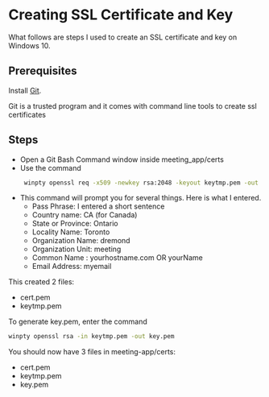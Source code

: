 # Creating SSL Certificate and Key

What follows are steps I used to create an SSL certificate and key on Windows 10.

## Prerequisites

Install [Git](https://git-scm.com/downloads).

Git is a trusted program and it comes with command line tools to create ssl certificates

## Steps

- Open a Git Bash Command window inside meeting_app/certs
- Use the command
  ```sh
   winpty openssl req -x509 -newkey rsa:2048 -keyout keytmp.pem -out cert.pem -days 365
  ```
- This command will prompt you for several things. Here is what I entered.
   - Pass Phrase: I entered a short sentence
   - Country name: CA (for Canada)
   - State or Province: Ontario
   - Locality Name: Toronto
   - Organization Name: dremond
   - Organization Unit: meeting
   - Common Name : yourhostname.com OR yourName
   - Email Address: myemail
  
This created 2 files:
- cert.pem
- keytmp.pem

To generate key.pem, enter the command
```sh
winpty openssl rsa -in keytmp.pem -out key.pem
```

You should now have 3 files in meeting-app/certs:
- cert.pem
- keytmp.pem
- key.pem